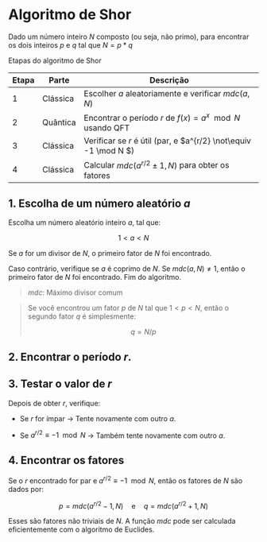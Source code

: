 # Algoritmo de Shor

Dado um número inteiro $N$ composto (ou seja, não primo), para encontrar os dois inteiros $p$ e $q$ tal que $N = p * q$

Etapas do algoritmo de Shor

| Etapa | Parte    | Descrição                                                        |
|-------|----------|------------------------------------------------------------------|
| 1     | Clássica | Escolher $a$ aleatoriamente e verificar $mdc(a, N)$              |
| 2     | Quântica | Encontrar o período $r$ de $f(x) = a^x \mod N$ usando QFT        |
| 3     | Clássica | Verificar se $r$ é útil (par, e $a^{r/2} \not\equiv -1 \mod N $) |
| 4     | Clássica | Calcular $mdc(a^{r/2} \pm 1, N)$ para obter os fatores           |

## 1. Escolha de um número aleatório $a$

Escolha um número aleatório inteiro $a$, tal que:

$$
1 < a < N
$$

Se $a$ for um divisor de $N$, o primeiro fator de $N$ foi encontrado.

Caso contrário, verifique se $a$ é coprimo de $N$. Se $mdc(a, N) \not= 1$, então o primeiro fator de $N$ foi encontrado. Fim do algoritmo.

>$mdc$: Máximo divisor comum

>Se você encontrou um fator $p$ de $N$ tal que $1<p<N$, então o segundo fator $q$ é simplesmente:
>
>$$
>q = N/p
>$$

## 2. Encontrar o período $r$.

## 3. Testar o valor de $r$

Depois de obter $r$, verifique:

* Se $r$ for ímpar -> Tente novamente com outro $a$.

* Se $a^{r/2} \equiv -1 \mod N$ -> Também tente novamente com outro $a$.


## 4. Encontrar os fatores

Se o $r$ encontrado for par e $a^{r/2} \equiv -1 \mod N$, então os fatores de $N$ são dados por:

$$
p = mdc(a^{r/2}-1, N) \quad \text{e} \quad  q = mdc(a^{r/2}+1, N)
$$

Esses são fatores não triviais de $N$. A função $mdc$ pode ser calculada eficientemente com o algoritmo de Euclides.